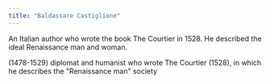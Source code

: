```yaml
---
title: "Baldassare Castiglione"
---
```

An Italian author who wrote the book The Courtier in 1528. He described the ideal Renaissance man and woman.

(1478-1529) diplomat and humanist who wrote The Courtier (1528), in which he describes the &quot;Renaissance man&quot;
society

